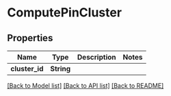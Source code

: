 # ComputePinCluster

## Properties

Name | Type | Description | Notes
------------ | ------------- | ------------- | -------------
**cluster_id** | **String** | <needs content added> | 

[[Back to Model list]](../README.md#documentation-for-models) [[Back to API list]](../README.md#documentation-for-api-endpoints) [[Back to README]](../README.md)


